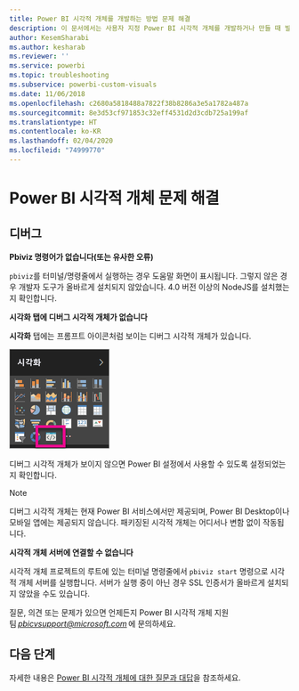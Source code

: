 ```yaml
---
title: Power BI 시각적 개체를 개발하는 방법 문제 해결
description: 이 문서에서는 사용자 지정 Power BI 시각적 개체를 개발하거나 만들 때 발생할 수 있는 몇 가지 일반적인 문제에 대해 설명합니다.
author: KesemSharabi
ms.author: kesharab
ms.reviewer: ''
ms.service: powerbi
ms.topic: troubleshooting
ms.subservice: powerbi-custom-visuals
ms.date: 11/06/2018
ms.openlocfilehash: c2680a5818488a7822f38b8286a3e5a1782a487a
ms.sourcegitcommit: 8e3d53cf971853c32eff4531d2d3cdb725a199af
ms.translationtype: HT
ms.contentlocale: ko-KR
ms.lasthandoff: 02/04/2020
ms.locfileid: "74999770"
---
```

# <a name="troubleshoot-power-bi-visuals"></a>Power BI 시각적 개체 문제 해결

## <a name="debug"></a>디버그

**Pbiviz 명령어가 없습니다(또는 유사한 오류)**

`pbiviz`를 터미널/명령줄에서 실행하는 경우 도움말 화면이 표시됩니다. 그렇지 않은 경우 개발자 도구가 올바르게 설치되지 않았습니다. 4.0 버전 이상의 NodeJS를 설치했는지 확인합니다.

**시각화 탭에 디버그 시각적 개체가 없습니다**

**시각화** 탭에는 프롬프트 아이콘처럼 보이는 디버그 시각적 개체가 있습니다.

![시각적 개체 선택 영역](media/power-bi-custom-visuals-troubleshoot/powerbi-developer-visual-selection.png)

디버그 시각적 개체가 보이지 않으면 Power BI 설정에서 사용할 수 있도록 설정되었는지 확인합니다.

> [!NOTE]
> 디버그 시각적 개체는 현재 Power BI 서비스에서만 제공되며, Power BI Desktop이나 모바일 앱에는 제공되지 않습니다. 패키징된 시각적 개체는 어디서나 변함 없이 작동됩니다.

**시각적 개체 서버에 연결할 수 없습니다**

시각적 개체 프로젝트의 루트에 있는 터미널 명령줄에서 `pbiviz start` 명령으로 시각적 개체 서버를 실행합니다. 서버가 실행 중이 아닌 경우 SSL 인증서가 올바르게 설치되지 않았을 수도 있습니다.

질문, 의견 또는 문제가 있으면 언제든지 Power BI 시각적 개체 지원 팀 *pbicvsupport@microsoft.com* 에 문의하세요.

## <a name="next-steps"></a>다음 단계

자세한 내용은 [Power BI 시각적 개체에 대한 질문과 대답](power-bi-custom-visuals-faq.md#organizational-power-bi-visuals)을 참조하세요.